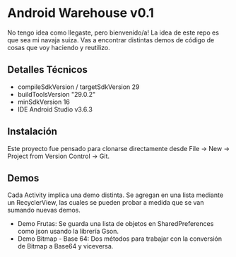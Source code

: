 # Android Warehouse v0.1
No tengo idea como llegaste, pero bienvenido/a!  La idea de este repo es que sea mi navaja suiza. Vas a encontrar distintas demos de código de cosas que voy haciendo y reutilizo.

## Detalles Técnicos
- compileSdkVersion / targetSdkVersion 29
- buildToolsVersion "29.0.2"
- minSdkVersion 16
- IDE Android Studio v3.6.3

## Instalación
Este proyecto fue pensado para clonarse directamente desde File -> New -> Project from Version Control -> Git.

## Demos
Cada Activity implica una demo distinta. Se agregan en una lista mediante un RecyclerView, las cuales se pueden probar a medida que se van sumando nuevas demos.

- Demo Frutas: Se guarda una lista de objetos en SharedPreferences como json usando la librería Gson.
- Demo Bitmap - Base 64: Dos métodos para trabajar con la conversión de Bitmap a Base64 y viceversa.
